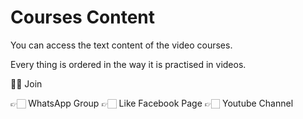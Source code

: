 # Courses Content

You can access the text content of the video courses.

Every thing is ordered in the way it is practised in videos.

💁🏻‍ Join

👉🏻 WhatsApp Group
👉🏻 Like Facebook Page
👉🏻 Youtube Channel
